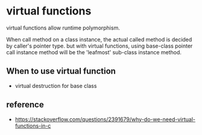 # virtual functions

virtual functions allow runtime polymorphism.

When call method on a class instance, the actual called method is decided by caller's pointer type. but with virtual functions, using base-class pointer call instance method will be the 'leafmost' sub-class instance method. 

## When to use virtual function

- virtual destruction for base class

## reference

- <https://stackoverflow.com/questions/2391679/why-do-we-need-virtual-functions-in-c>